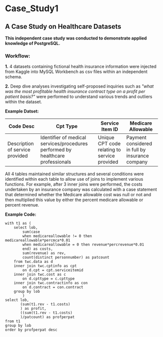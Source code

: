 # Case_Study1
## A Case Study on Healthcare Datasets

**This independent case study was conducted to demonstrate applied knowledge of PostgreSQL.**

### Workflow:

**1.** 4 datasets containing fictional health insurance information were injected from Kaggle into MySQL Workbench as csv files within an independent schema. 

**2.** Deep dive analyses investigating self-proposed inquiries such as *"what was the most profitable health insurance contract type on a profit per patient basis?"* were performed to understand various trends and outliers within the dataset. 

**Example Datset:**

| Code Desc  | Cpt Type | Service Item ID | Medicare Allowable |
| ------------- | ------------- | ------------- | ------------- |
| Description of service provided  | Identifier of medical services/procedures performed by healthcare professionals | Unique CPT code relating to service provided | Payment considered in full by insurance company  |


All 4 tables maintained similar structures and several conditions were identified within each table to allow use of joins to implement various functions. For example, after 3 inner joins were performed, the costs undertaken by an insurance company was calculated with a case statement that determined whether the Medicare allowable cost was null or not and then multiplied this value by either the percent medicare allowable or percent revenue.

**Example Code:**
```
with t1 as (
	select lob,
		sum(case 
		when medicareallowable != 0 then medicareallowable*percmca*0.01
		when medicareallowable = 0 then revenue*percrevenue*0.01
		end) as costs,
        sum(revenue) as rev,
        count(distinct personnumber) as patcount
	from twc.data as d
    inner join twc.cptinfo as cpt 
		on d.cpt = cpt.serviceitemid
	inner join twc.cost as c
		on d.cpttype = c.cpttype
	inner join twc.contractinfo as con
		on d.contract = con.contract
	group by lob
        )
select lob, 
	   (sum(t1.rev - t1.costs)
       ) as profit,
       ((sum(t1.rev - t1.costs)
       )/patcount) as profperpat
from t1
group by lob
order by profperpat desc
```

